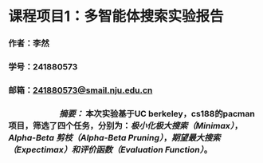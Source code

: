 # 课程项目1：多智能体搜索实验报告
### 作者：李然 
### 学号：241880573
### 邮箱：241880573@smail.nju.edu.cn




### &emsp;&emsp;&emsp;&emsp;&emsp;&emsp; *摘要：* 本次实验基于UC berkeley，cs188的pacman项目，筛选了四个任务，分别为：*极小化极大搜索（Minimax）*，*Alpha-Beta 剪枝（Alpha-Beta Pruning）*，*期望最大搜索（Expectimax）*和*评价函数（Evaluation Function）*。




